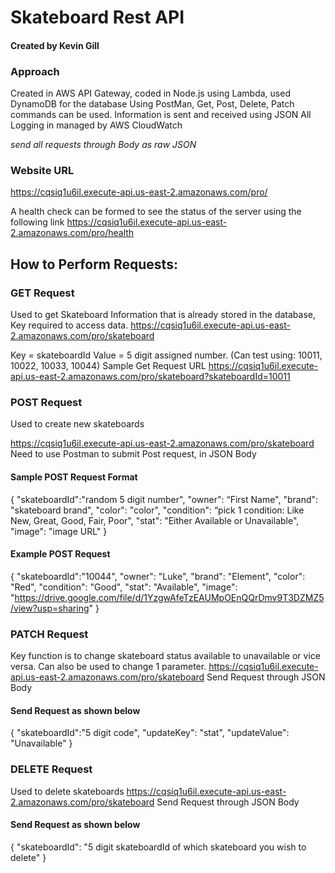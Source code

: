 # Skateboard Rest API
#### Created by Kevin Gill

### Approach
Created in AWS API Gateway, coded in Node.js using Lambda, used DynamoDB for the database
Using PostMan, Get, Post, Delete, Patch commands can be used. Information is sent and received using JSON
All Logging in managed by AWS CloudWatch

*send all requests through Body as raw JSON*

### Website URL
https://cqsiq1u6il.execute-api.us-east-2.amazonaws.com/pro/

A health check can be formed to see the status of the server using the following link
https://cqsiq1u6il.execute-api.us-east-2.amazonaws.com/pro/health

## How to Perform Requests:
### GET Request
Used to get Skateboard Information that is already stored in the database, Key required to access data. 
https://cqsiq1u6il.execute-api.us-east-2.amazonaws.com/pro/skateboard

Key = skateboardId
Value = 5 digit assigned number. (Can test using: 10011, 10022, 10033, 10044)
Sample Get Request URL
https://cqsiq1u6il.execute-api.us-east-2.amazonaws.com/pro/skateboard?skateboardId=10011

### POST Request
Used to create new skateboards

https://cqsiq1u6il.execute-api.us-east-2.amazonaws.com/pro/skateboard
Need to use Postman to submit Post request, in JSON Body

#### Sample POST Request Format
{
    "skateboardId":"random 5 digit number",
    "owner": “First Name",
    "brand": "skateboard brand",
    "color": "color",
    "condition": “pick 1 condition: Like New, Great, Good, Fair, Poor",
    "stat": "Either Available or Unavailable",
    "image": "image URL"
}        

#### Example POST Request
{
    "skateboardId":"10044",
    "owner": "Luke",
    "brand": "Element",
    "color": "Red",
    "condition": "Good",
    "stat": "Available",
    "image": "https://drive.google.com/file/d/1YzgwAfeTzEAUMpOEnQQrDmv9T3DZMZ5/view?usp=sharing"
}        

### PATCH Request
Key function is to change skateboard status available to unavailable or vice versa. Can also be used to change 1 parameter.
https://cqsiq1u6il.execute-api.us-east-2.amazonaws.com/pro/skateboard
Send Request through JSON Body


#### Send Request as shown below 
{
    "skateboardId":"5 digit code",
    "updateKey": "stat",
    "updateValue": "Unavailable"
}
### DELETE Request
Used to delete skateboards
https://cqsiq1u6il.execute-api.us-east-2.amazonaws.com/pro/skateboard
Send Request through JSON Body

#### Send Request as shown below 
{
    "skateboardId": "5 digit skateboardId of which skateboard you wish to delete"
}
